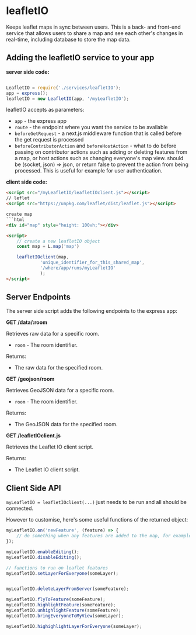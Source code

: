 # leafletIO

Keeps leaflet maps in sync between users.
This is a back- and front-end service that allows users to share a map and see each other's changes in real-time, including database to store the map data.


## Adding the leafletIO service to your app 


**server side code:**
```javascript 

LeafletIO = require('./services/leafletIO');
app = express();
leafletIO = new LeafletIO(app, '/myLeafletIO');
```
leafletIO  accepts as parameters:

- `app` - the express app
- `route` - the endpoint where you want the service to be available
- `beforeGetRequest` - a next.js middleware function that is called before the get request is processed
- `beforeContributorAction` and `beforeHostAction` - what to do before passing on contributor actions such as adding or deleting features from a map, or host actions such as changing everyone's map view. should be (socket, json) => json, or return false to prevent the action from being processed. This is useful for example for user authentication.
 
**client side code:**

```html
<script src="/myLeafletIO/leafletIOclient.js"></script>
// leflet
<script src="https://unpkg.com/leaflet/dist/leaflet.js"></script>

create map
```html
<div id="map" style="height: 100vh;"></div>

<script>
    // create a new leafletIO object
    const map = L.map('map')

    leafletIOclient(map,
             'unique_identifier_for_this_shared_map',
             '/where/app/runs/myLeafletIO'
             );
</script>

```

## Server Endpoints


The server side script adds the following endpoints to the express app:

**GET /data/:room**

Retrieves raw data for a specific room.

- `room` - The room identifier.

Returns:
- The raw data for the specified room.


**GET /geojson/room**

Retrieves GeoJSON data for a specific room.

- `room` - The room identifier.

Returns:
- The GeoJSON data for the specified room.


**GET /leafletIOclient.js**

Retrieves the Leaflet IO client script.

Returns:
- The Leaflet IO client script.



## Client Side API


`myLeafletIO = leafletIOclient(...)` just needs to be run and all should be connected.

However to customise,  here's some useful functions of the returned object:

```javascript
myLeafletIO.on('newFeature', (feature) => {
    // do something when any features are added to the map, for example add popups.
});

myLeafletIO.enableEditing();
myLeafletIO.disableEditing();

// functions to run on leaflet features
myLeafletIO.setLayerForEveryone(someLayer);


myLeafletIO.deleteLayerFromServer(someFeature);

myLeafletIO.flyToFeature(someFeature);
myLeafletIO.highlightFeature(someFeature);
myLeafletIO.unhighlightFeature(someFeature);
myLeafletIO.bringEveryoneToMyView(someLayer);

myLeafletIO.highighlightLayerForEveryone(someLayer);

```